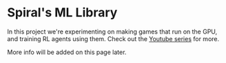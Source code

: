 # Spiral's ML Library

In this project we're experimenting on making games that run on the GPU, and training RL agents using them. Check out the [Youtube series](https://www.youtube.com/playlist?list=PL04PGV4cTuIVP50-B_1scXUUMn8qEBbSs) for more.

More info will be added on this page later.